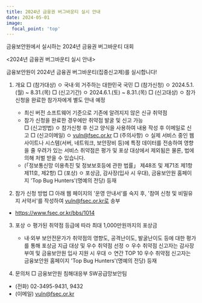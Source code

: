 ```yaml
---
title: 2024년 금융권 버그바운티 실시 안내
date: 2024-05-01
image:
  focal_point: 'top'
---
```


금융보안원에서 실시하는 2024년 금융권 버그바운티 대회

<!--more-->

<2024년 금융권 버그바운티 실시 안내>

금융보안원이 2024년 금융권 버그바운티(집중신고제)를 실시합니다!

1. 개요
□ (참가대상)
 ㅇ 국내·외 거주하는 대한민국 국민
□ (참가신청)
 ㅇ 2024.5.1.(월) ~ 8.31.(목)
□ (신고기간)
 ㅇ 2024.6.1.(토) ~ 8.31.(목)
□ (신고대상)
 ㅇ 참가 신청을 완료한 참가자에게 별도 안내 예정
   - 최신 버전 소프트웨어 기준으로 기존에 알려지지 않은 신규 취약점   
   - 참가 신청을 완료한 경우에만 취약점 발굴 및 신고 가능  
□ (신고방법)
 ㅇ 참가신청 후 신고 양식을 사용하여 내용 작성 후 이메일로 신고
□ (신고이메일)
 ㅇ vuln@fsec.or.kr
□ (주의사항)
 ㅇ 실제 서비스 중인 웹사이트나 시스템(서버, 네트워크, 보안장비 등)에 특정 데이터를 전송하여 영향을 줄 우려가 있는 서비스 취약점은 평가 및 포상 대상에서 제외됨은 물론, 법에 의해 처벌 받을 수 있습니다.
   - (「정보통신망 이용촉진 및 정보보호등에 관한 법률」 제48조 및 제71조 제1항 제11호, 제2항)
□ (포상)
 ㅇ 포상금, 감사장(입사 시 우대), 금융보안원 홈페이지 'Top Bug Hunters'(명예의 전당) 등재

2. 참가 신청 방법
□ 아래 웹 페이지의 '운영 안내서'를 숙지 후, '참여 신청 및 비밀유지 서약서'를 작성하여 vuln@fsec.or.kr로 송부
 * https://www.fsec.or.kr/bbs/1014

3. 포상
  ㅇ 평가된 취약점 등급에 따라 최대 1,000만원까지의 포상금
     - 내·외부 보안전문가가 취약점의 영향도, 공격난이도, 발굴난이도 등에 대한 평가를 통해 포상금 지급 대상 및 우수 취약점 선정
  ㅇ 우수 취약점 신고자는 감사장 부여 및 금융보안원 입사 지원 시 우대
  ㅇ 연간 TOP 10 우수 취약점 신고자는 금융보안원 홈페이지 'Top Bug Hunters'(명예의 전당) 등재
 
4. 문의처
□ 금융보안원 침해대응부 SW공급망보안팀
  - (전화) 02-3495-9431, 9432
  - (이메일) vuln@fsec.or.kr
